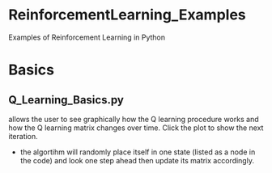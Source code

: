 # ReinforcementLearning_Examples
Examples of Reinforcement Learning in Python

# Basics
## Q_Learning_Basics.py
allows the user to see graphically how the Q learning procedure works and how the Q learning matrix changes over time. Click the 
plot to show the next iteration. 
- the algortihm will randomly place itself in one state (listed as a node in the code) and look one step ahead then update its matrix 
accordingly. 




